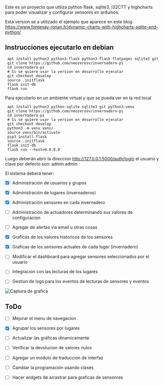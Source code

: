 Este es un proyecto que utiliza python flask, sqlite3, I32CTT y highcharts para poder visualizar y configurar sensores en arduinos.

Esta version se a utilizado el ejemplo que aparece en este blog https://www.fontenay-ronan.fr/dynamic-charts-with-highcharts-sqlite-and-python/

## Instrucciones ejecutarlo en  debian

```
 apt install python3 python3-flask python3-flask-flatpages sqlite3 git
 git clone https://github.com/neozerosv/invernadero-pi
 cd invernadero-pi
 # Si se quiere usar la version en desarrollo ejecutar 
 git checkout develop
 source .initflask 
 flask init-db
 flask run
```
Para ejecutarlo en un ambiente virtual y que se pueda ver en la red local
```
 apt install python3 python-sqlite sqlite3 git python3-venv
 git clone https://github.com/neozerosv/invernadero-pi
 cd invernadero-pi
 # Si se quiere usar la version en desarrollo ejecutar
 git checkout develop
 python3 -m venv venv/
 source venv/bin/activate
 pip3 install flask
 source .initflask
 flask init-db
 flask run --host=0.0.0.0
```
Luego deberán abrir la direccion http://127.0.0.1:5000/auth/login el usuario y clave por defecto son: admin:admin


El sistema deberá tener:
- [X] Administración de usuarios y grupos
- [X] Administración de lugares (invernaderos) 
- [X] Administración sensores en cada invernadero
- [ ] Administración de actuadores determinando sus valores de configuracion
- [ ] Agregar de alertas via email u otras cosas
- [X] Graficas de los valores historicos de los sensores
- [X] Graficas de los sensores actuales de cada lugar (invernadero)
- [ ] Modificar el dashboard para agregar sensores seleccionados por el usuario
- [ ] Integracion con las lecturas de los lugares
- [ ] Gestion de logs para los eventos de lecturas de sensores y eventos



![Captura de grafica](https://github.com/neozerosv/invernadero-pi/raw/develop/images/invernadero-pi-grafica-bruto.png)

## ToDo
- [ ] Mejorar el menu de navegacion
- [X] Agrupar los sensores por lugares
- [ ] Actualizar las gráficas dinamicamente
- [ ] Verificar la devolucion de valores nulos
- [ ] Agregar un modulo de traduccion de interfaz
- [ ] Cambiar la programación usando clases
- [ ] Hacer widgets de arrastrar para graficas de sensonres


